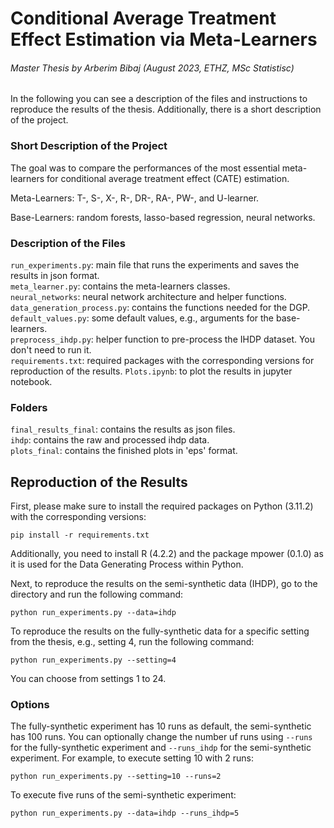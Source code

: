 # Conditional Average Treatment Effect Estimation via Meta-Learners
###### Master Thesis by Arberim Bibaj (August 2023, ETHZ, MSc Statistisc)
In the following you can see a description of the files and instructions to reproduce the results of the thesis.
Additionally, there is a short description of the project.

### Short Description of the Project
The goal was to compare the performances of the most essential meta-learners for
conditional average treatment effect (CATE) estimation.

Meta-Learners: T-, S-, X-, R-, DR-, RA-, PW-, and U-learner.

Base-Learners: random forests, lasso-based regression, neural networks.

### Description of the Files
`run_experiments.py`: main file that runs the experiments and saves the results in json format. \
`meta_learner.py`: contains the meta-learners classes. \
`neural_networks`: neural network architecture and helper functions. \
`data_generation_process.py`: contains the functions needed for the DGP. \
`default_values.py`: some default values, e.g., arguments for the base-learners. \
`preprocess_ihdp.py`: helper function to pre-process the IHDP dataset. You don't need to run it. \
`requirements.txt`: required packages with the corresponding versions for reproduction of the results.
`Plots.ipynb`: to plot the results in jupyter notebook.

### Folders
`final_results_final`: contains the results as json files. \
`ihdp`: contains the raw and processed ihdp data. \
`plots_final`: contains the finished plots in 'eps' format.

## Reproduction of the Results
First, please make sure to install the required packages on Python (3.11.2) with the corresponding versions:
````
pip install -r requirements.txt
````
Additionally, you need to install R (4.2.2) and the package mpower (0.1.0) as it is used for the Data Generating Process
within Python.

Next, to reproduce the results on the semi-synthetic data (IHDP), go to the directory and run the following command:
````
python run_experiments.py --data=ihdp
````
To reproduce the results on the fully-synthetic data for a specific setting from the thesis, e.g., setting 4, run the following command:
````
python run_experiments.py --setting=4
````
You can choose from settings 1 to 24.

### Options
The fully-synthetic experiment has 10 runs as default, the semi-synthetic has 100 runs. You can optionally change the
number uf runs using `--runs` for the fully-synthetic experiment and `--runs_ihdp` for the semi-synthetic experiment.
For example, to execute setting 10 with 2 runs:
````
python run_experiments.py --setting=10 --runs=2
````
To execute five runs of the semi-synthetic experiment:
````
python run_experiments.py --data=ihdp --runs_ihdp=5
````
